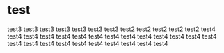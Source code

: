 # test

test3 
test3 
test3 
test3 
test3 
test3 
test3 
test2
test2
test2
test2
test2
test4
test4
test4
test4
test4
test4
test4
test4
test4
test4
test4
test4
test4
test4
test4
test4
test4
test4
test4
test4
test4
test4
test4
test4
